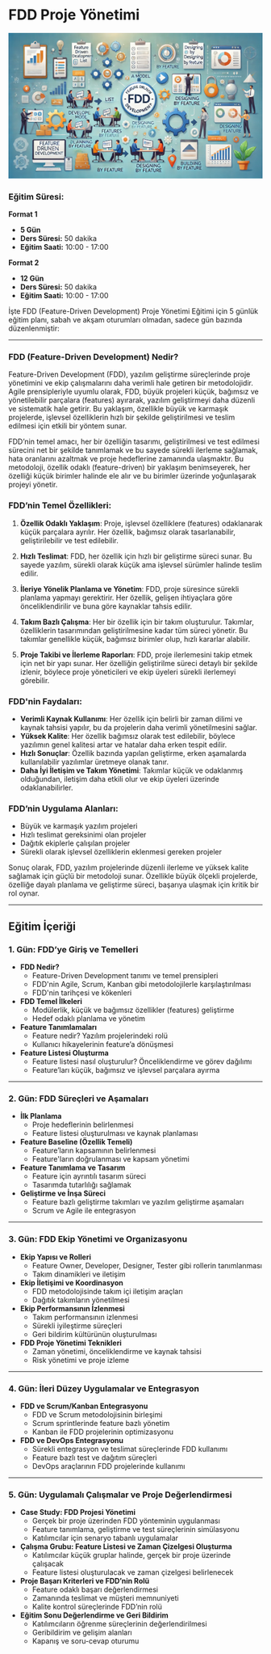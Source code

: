 # **FDD Proje Yönetimi**

![](fdd.webp)

### Eğitim Süresi:

**Format 1**

- **5 Gün**
- **Ders Süresi:** 50 dakika
- **Eğitim Saati:** 10:00 - 17:00

**Format 2**

- **12 Gün**
- **Ders Süresi:** 50 dakika
- **Eğitim Saati:** 10:00 - 17:00

İşte FDD (Feature-Driven Development) Proje Yönetimi Eğitimi için 5 günlük eğitim planı, sabah ve akşam oturumları olmadan, sadece gün bazında düzenlenmiştir:

---

### **FDD (Feature-Driven Development) Nedir?**

Feature-Driven Development (FDD), yazılım geliştirme süreçlerinde proje yönetimini ve ekip çalışmalarını daha verimli hale getiren bir metodolojidir. Agile prensipleriyle uyumlu olarak, FDD, büyük projeleri küçük, bağımsız ve yönetilebilir parçalara (features) ayırarak, yazılım geliştirmeyi daha düzenli ve sistematik hale getirir. Bu yaklaşım, özellikle büyük ve karmaşık projelerde, işlevsel özelliklerin hızlı bir şekilde geliştirilmesi ve teslim edilmesi için etkili bir yöntem sunar.

FDD’nin temel amacı, her bir özelliğin tasarımı, geliştirilmesi ve test edilmesi sürecini net bir şekilde tanımlamak ve bu sayede sürekli ilerleme sağlamak, hata oranlarını azaltmak ve proje hedeflerine zamanında ulaşmaktır. Bu metodoloji, özellik odaklı (feature-driven) bir yaklaşım benimseyerek, her özelliği küçük birimler halinde ele alır ve bu birimler üzerinde yoğunlaşarak projeyi yönetir.

### **FDD’nin Temel Özellikleri:**
1. **Özellik Odaklı Yaklaşım**: Proje, işlevsel özelliklere (features) odaklanarak küçük parçalara ayrılır. Her özellik, bağımsız olarak tasarlanabilir, geliştirilebilir ve test edilebilir.
   
2. **Hızlı Teslimat**: FDD, her özellik için hızlı bir geliştirme süreci sunar. Bu sayede yazılım, sürekli olarak küçük ama işlevsel sürümler halinde teslim edilir.

3. **İleriye Yönelik Planlama ve Yönetim**: FDD, proje süresince sürekli planlama yapmayı gerektirir. Her özellik, gelişen ihtiyaçlara göre önceliklendirilir ve buna göre kaynaklar tahsis edilir.

4. **Takım Bazlı Çalışma**: Her bir özellik için bir takım oluşturulur. Takımlar, özelliklerin tasarımından geliştirilmesine kadar tüm süreci yönetir. Bu takımlar genellikle küçük, bağımsız birimler olup, hızlı kararlar alabilir.

5. **Proje Takibi ve İlerleme Raporları**: FDD, proje ilerlemesini takip etmek için net bir yapı sunar. Her özelliğin geliştirilme süreci detaylı bir şekilde izlenir, böylece proje yöneticileri ve ekip üyeleri sürekli ilerlemeyi görebilir.

### **FDD'nin Faydaları:**
- **Verimli Kaynak Kullanımı**: Her özellik için belirli bir zaman dilimi ve kaynak tahsisi yapılır, bu da projelerin daha verimli yönetilmesini sağlar.
- **Yüksek Kalite**: Her özellik bağımsız olarak test edilebilir, böylece yazılımın genel kalitesi artar ve hatalar daha erken tespit edilir.
- **Hızlı Sonuçlar**: Özellik bazında yapılan geliştirme, erken aşamalarda kullanılabilir yazılımlar üretmeye olanak tanır.
- **Daha İyi İletişim ve Takım Yönetimi**: Takımlar küçük ve odaklanmış olduğundan, iletişim daha etkili olur ve ekip üyeleri üzerinde odaklanabilirler.

### **FDD’nin Uygulama Alanları:**
- Büyük ve karmaşık yazılım projeleri
- Hızlı teslimat gereksinimi olan projeler
- Dağıtık ekiplerle çalışılan projeler
- Sürekli olarak işlevsel özelliklerin eklenmesi gereken projeler

Sonuç olarak, FDD, yazılım projelerinde düzenli ilerleme ve yüksek kalite sağlamak için güçlü bir metodoloji sunar. Özellikle büyük ölçekli projelerde, özelliğe dayalı planlama ve geliştirme süreci, başarıya ulaşmak için kritik bir rol oynar.

---

## Eğitim İçeriği

### **1. Gün: FDD’ye Giriş ve Temelleri**

- **FDD Nedir?**
  - Feature-Driven Development tanımı ve temel prensipleri
  - FDD'nin Agile, Scrum, Kanban gibi metodolojilerle karşılaştırılması
  - FDD'nin tarihçesi ve kökenleri
- **FDD Temel İlkeleri**
  - Modülerlik, küçük ve bağımsız özellikler (features) geliştirme
  - Hedef odaklı planlama ve yönetim
- **Feature Tanımlamaları**
  - Feature nedir? Yazılım projelerindeki rolü
  - Kullanıcı hikayelerinin feature’a dönüşmesi
- **Feature Listesi Oluşturma**
  - Feature listesi nasıl oluşturulur? Önceliklendirme ve görev dağılımı
  - Feature’ları küçük, bağımsız ve işlevsel parçalara ayırma

---

### **2. Gün: FDD Süreçleri ve Aşamaları**

- **İlk Planlama**
  - Proje hedeflerinin belirlenmesi
  - Feature listesi oluşturulması ve kaynak planlaması
- **Feature Baseline (Özellik Temeli)**
  - Feature’ların kapsamının belirlenmesi
  - Feature'ların doğrulanması ve kapsam yönetimi
- **Feature Tanımlama ve Tasarım**
  - Feature için ayrıntılı tasarım süreci
  - Tasarımda tutarlılığı sağlamak
- **Geliştirme ve İnşa Süreci**
  - Feature bazlı geliştirme takımları ve yazılım geliştirme aşamaları
  - Scrum ve Agile ile entegrasyon

---

### **3. Gün: FDD Ekip Yönetimi ve Organizasyonu**

- **Ekip Yapısı ve Rolleri**
  - Feature Owner, Developer, Designer, Tester gibi rollerin tanımlanması
  - Takım dinamikleri ve iletişim
- **Ekip İletişimi ve Koordinasyon**
  - FDD metodolojisinde takım içi iletişim araçları
  - Dağıtık takımların yönetilmesi
- **Ekip Performansının İzlenmesi**
  - Takım performansının izlenmesi
  - Sürekli iyileştirme süreçleri
  - Geri bildirim kültürünün oluşturulması
- **FDD Proje Yönetimi Teknikleri**
  - Zaman yönetimi, önceliklendirme ve kaynak tahsisi
  - Risk yönetimi ve proje izleme

---

### **4. Gün: İleri Düzey Uygulamalar ve Entegrasyon**

- **FDD ve Scrum/Kanban Entegrasyonu**
  - FDD ve Scrum metodolojisinin birleşimi
  - Scrum sprintlerinde feature bazlı yönetim
  - Kanban ile FDD projelerinin optimizasyonu
- **FDD ve DevOps Entegrasyonu**
  - Sürekli entegrasyon ve teslimat süreçlerinde FDD kullanımı
  - Feature bazlı test ve dağıtım süreçleri
  - DevOps araçlarının FDD projelerinde kullanımı

---

### **5. Gün: Uygulamalı Çalışmalar ve Proje Değerlendirmesi**

- **Case Study: FDD Projesi Yönetimi**
  - Gerçek bir proje üzerinden FDD yönteminin uygulanması
  - Feature tanımlama, geliştirme ve test süreçlerinin simülasyonu
  - Katılımcılar için senaryo tabanlı uygulamalar
- **Çalışma Grubu: Feature Listesi ve Zaman Çizelgesi Oluşturma**
  - Katılımcılar küçük gruplar halinde, gerçek bir proje üzerinde çalışacak
  - Feature listesi oluşturulacak ve zaman çizelgesi belirlenecek
- **Proje Başarı Kriterleri ve FDD’nin Rolü**
  - Feature odaklı başarı değerlendirmesi
  - Zamanında teslimat ve müşteri memnuniyeti
  - Kalite kontrol süreçlerinde FDD’nin rolü
- **Eğitim Sonu Değerlendirme ve Geri Bildirim**
  - Katılımcıların öğrenme süreçlerinin değerlendirilmesi
  - Geribildirim ve gelişim alanları
  - Kapanış ve soru-cevap oturumu
